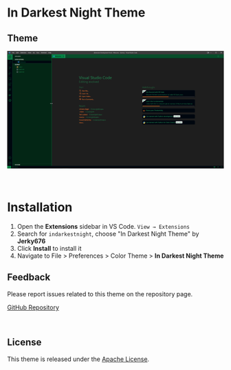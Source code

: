 # In Darkest Night Theme

## Theme

![Theme](./images/theme.png)

<br>

# Installation

1. Open the **Extensions** sidebar in VS Code. `View → Extensions`
1. Search for `indarkestnight`, choose "In Darkest Night Theme" by **Jerky676**
1. Click **Install** to install it
1. Navigate to File > Preferences > Color Theme > **In Darkest Night Theme**

## Feedback

Please report issues related to this theme on the repository page.<br>

[GitHub Repository](https://github.com/jerky676/InDarkestNight/issues)

<br>


## License

This theme is released under the [Apache License](./license.md).
